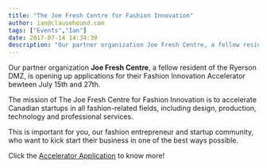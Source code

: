 ```yaml
---
title: "The Joe Fresh Centre for Fashion Innovation"
author: ian@clausehound.com
tags: ["Events","Ian"]
date: 2017-07-14 14:34:39
description: "Our partner organization Joe Fresh Centre, a fellow resident of the Ryerson DMZ, is opening up applications for their Fashion Innovation Accelerator bewteen July 15th and 27th."
---
```





Our partner organization **Joe Fresh Centre**, a fellow resident of the Ryerson DMZ, is opening up applications for their Fashion Innovation Accelerator bewteen July 15th and 27th.

The mission of The Joe Fresh Centre for Fashion Innovation is to accelerate Canadian startups in all fashion-related fields, including design, production, technology and professional services.

This is important for you, our fashion entrepreneur and startup community, who want to kick start their business in one of the best ways possible.

Click the [Accelerator Application](http://www.joefreshcentre.com/) to know more!
